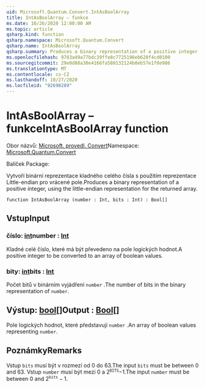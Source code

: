 ```yaml
---
uid: Microsoft.Quantum.Convert.IntAsBoolArray
title: IntAsBoolArray – funkce
ms.date: 10/26/2020 12:00:00 AM
ms.topic: article
qsharp.kind: function
qsharp.namespace: Microsoft.Quantum.Convert
qsharp.name: IntAsBoolArray
qsharp.summary: Produces a binary representation of a positive integer, using the little-endian representation for the returned array.
ms.openlocfilehash: 9783a49a77bdc39ffe8c7725196eb620f4cd0100
ms.sourcegitcommit: 29e0d88a30e4166fa580132124b0eb57e1f0e986
ms.translationtype: MT
ms.contentlocale: cs-CZ
ms.lasthandoff: 10/27/2020
ms.locfileid: "92698289"
---
```

# <a name="intasboolarray-function"></a><span data-ttu-id="d9d60-102">IntAsBoolArray – funkce</span><span class="sxs-lookup"><span data-stu-id="d9d60-102">IntAsBoolArray function</span></span>

<span data-ttu-id="d9d60-103">Obor názvů: [Microsoft. provedl. Convert](xref:Microsoft.Quantum.Convert)</span><span class="sxs-lookup"><span data-stu-id="d9d60-103">Namespace: [Microsoft.Quantum.Convert](xref:Microsoft.Quantum.Convert)</span></span>

<span data-ttu-id="d9d60-104">Balíček [](https://nuget.org/packages/)</span><span class="sxs-lookup"><span data-stu-id="d9d60-104">Package: [](https://nuget.org/packages/)</span></span>


<span data-ttu-id="d9d60-105">Vytvoří binární reprezentace kladného celého čísla s použitím reprezentace Little-endian pro vrácené pole.</span><span class="sxs-lookup"><span data-stu-id="d9d60-105">Produces a binary representation of a positive integer, using the little-endian representation for the returned array.</span></span>

```qsharp
function IntAsBoolArray (number : Int, bits : Int) : Bool[]
```


## <a name="input"></a><span data-ttu-id="d9d60-106">Vstup</span><span class="sxs-lookup"><span data-stu-id="d9d60-106">Input</span></span>

### <a name="number--int"></a><span data-ttu-id="d9d60-107">číslo: [int](xref:microsoft.quantum.lang-ref.int)</span><span class="sxs-lookup"><span data-stu-id="d9d60-107">number : [Int](xref:microsoft.quantum.lang-ref.int)</span></span>

<span data-ttu-id="d9d60-108">Kladné celé číslo, které má být převedeno na pole logických hodnot.</span><span class="sxs-lookup"><span data-stu-id="d9d60-108">A positive integer to be converted to an array of boolean values.</span></span>


### <a name="bits--int"></a><span data-ttu-id="d9d60-109">bity: [int](xref:microsoft.quantum.lang-ref.int)</span><span class="sxs-lookup"><span data-stu-id="d9d60-109">bits : [Int](xref:microsoft.quantum.lang-ref.int)</span></span>

<span data-ttu-id="d9d60-110">Počet bitů v binárním vyjádření `number` .</span><span class="sxs-lookup"><span data-stu-id="d9d60-110">The number of bits in the binary representation of `number`.</span></span>



## <a name="output--bool"></a><span data-ttu-id="d9d60-111">Výstup: [bool](xref:microsoft.quantum.lang-ref.bool)[]</span><span class="sxs-lookup"><span data-stu-id="d9d60-111">Output : [Bool](xref:microsoft.quantum.lang-ref.bool)[]</span></span>

<span data-ttu-id="d9d60-112">Pole logických hodnot, které představují `number` .</span><span class="sxs-lookup"><span data-stu-id="d9d60-112">An array of boolean values representing `number`.</span></span>

## <a name="remarks"></a><span data-ttu-id="d9d60-113">Poznámky</span><span class="sxs-lookup"><span data-stu-id="d9d60-113">Remarks</span></span>

<span data-ttu-id="d9d60-114">Vstup `bits` musí být v rozmezí od 0 do 63.</span><span class="sxs-lookup"><span data-stu-id="d9d60-114">The input `bits` must be between 0 and 63.</span></span>
<span data-ttu-id="d9d60-115">Vstup `number` musí být mezi 0 a $2 ^ {\texttt{BITS}}-$1.</span><span class="sxs-lookup"><span data-stu-id="d9d60-115">The input `number` must be between 0 and $2^{\texttt{bits}} - 1$.</span></span>
